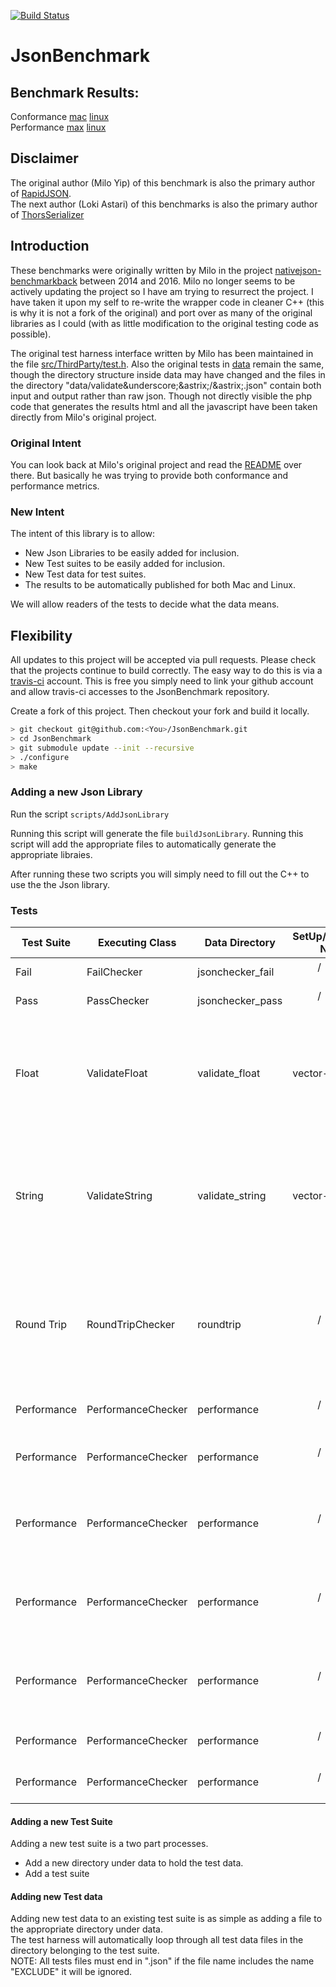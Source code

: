 [![Build Status](https://travis-ci.org/Loki-Astari/JsonBenchmark.svg?branch=master)](https://travis-ci.org/Loki-Astari/JsonBenchmark)

# JsonBenchmark

## Benchmark Results:
Conformance [mac](LokiAstari.com/Json/Conformance.osx.html) [linux](LokiAstari.com/Json/Conformance.linux.html)  
Performance [max](LokiAstari.com/Json/Performance.osx.html) [linux](LokiAstari.com/Json/Performance.linux.html)  

## Disclaimer
The original author (Milo Yip) of this benchmark is also the primary author of [RapidJSON](https://github.com/miloyip/rapidjson).  
The next author (Loki Astari) of this benchmarks is also the primary author of [ThorsSerializer](https://github.com/Loki-Astari/ThorsSerializer)  

## Introduction
These benchmarks were originally written by Milo in the project [nativejson-benchmarkback](https://github.com/miloyip/nativejson-benchmarkback) between 2014 and 2016. Milo no longer seems to be actively updating the project so I have am trying to resurrect the project. I have taken it upon my self to re-write the wrapper code in cleaner C++ (this is why it is not a fork of the original) and port over as many of the original libraries as I could (with as little modification to the original testing code as possible).

The original test harness interface written by Milo has been maintained in the file [src/ThirdParty/test.h](https://github.com/Loki-Astari/JsonBenchmark/blob/master/src/ThirdParty/test.h). Also the original tests in [data](https://github.com/Loki-Astari/JsonBenchmark/tree/master/data) remain the same, though the directory structure inside data may have changed and the files in the directory "data/validate&underscore;&astrix;/&astrix;.json" contain both input and output rather than raw json. Though not directly visible the php code that generates the results html and all the javascript have been taken directly from Milo's original project.

### Original Intent
You can look back at Milo's original project and read the [README](https://github.com/miloyip/nativejson-benchmark) over there. But basically he was trying to provide both conformance and performance metrics.

### New Intent
The intent of this library is to allow:

* New Json Libraries to be easily added for inclusion.
* New Test suites to be easily added for inclusion.
* New Test data for test suites.
* The results to be automatically published for both Mac and Linux.

We will allow readers of the tests to decide what the data means.

## Flexibility

All updates to this project will be accepted via pull requests. Please check that the projects continue to build correctly. The easy way to do this is via a [travis-ci](https://travis-ci.org) account. This is free you simply need to link your github account and allow travis-ci accesses to the JsonBenchmark repository.

Create a fork of this project. Then checkout your fork and build it locally.

````bash
> git checkout git@github.com:<You>/JsonBenchmark.git
> cd JsonBenchmark
> git submodule update --init --recursive
> ./configure
> make
````

### Adding a new Json Library

Run the script `scripts/AddJsonLibrary`

Running this script will generate the file `buildJsonLibrary`. Running this script will add the appropriate files to automatically generate the appropriate libraies.

After running these two scripts you will simply need to fill out the C++ to use the the Json library.

### Tests

Test Suite | Executing Class | Data Directory | SetUp/TearDown Name | TestBase API Used | TestDescription
---------- | --------------- | -------------- | ------------------- | ----------------- | ---------------
Fail        | FailChecker           | jsonchecker_fail  | <Dir>/<File>  | Parse()           | Tests that should all fail.
Pass        | PassChecker           | jsonchecker_pass  | <Dir>/<File>  | Parse()           | Tests that should all pass.
Float       | ValidateFloat         | validate_float    | vector-double | ParseDouble()     | Float Value (as a string) and a floating point value. Make sure the string is correctly converted to a floating point value.
String      | ValidateString        | validate_string   | vector-string | ParseString()     | String with escape sequences and utf-8 encoded string. Make sure the escaped string is correctly converted to utf-8.
Round Trip  | RoundTripChecker      | roundtrip         | <Dir>/<File>  | Parse() Stringify()  | A Json object is read into internal representation then converted back to a string. Ignore space (not in a string) make sure they are the same.
Performance | PerformanceChecker    | performance       | <Dir>/<File>  |                      | Some big Json objects. See below:
Performance | PerformanceChecker    | performance       | <Dir>/<File>  | Parse()              | Parse: Parse Json string into object: Get execution time.
Performance | PerformanceChecker    | performance       | <Dir>/<File>  | Parse() Stringify()  | Stringify: Convert internal object to string (Object from Parse): Get execusion time.
Performance | PerformanceChecker    | performance       | <Dir>/<File>  | Parse() Prettify()   | Prettify: Like stringify but is supposed do generate neat Json: Get execution time.
Performance | PerformanceChecker    | performance       | <Dir>/<File>  | Parse() Statistics() | Statistics: Make sure the correct number of objects are created by Parse.
Performance | PerformanceChecker    | performance       | <Dir>/<File>  | SaxRoundtrip()       | SaxRoundtrip: Needs documentation.
Performance | PerformanceChecker    | performance       | <Dir>/<File>  | SaxStatistics()      | SaxStatistics: Needs documentation.

#### Adding a new Test Suite

Adding a new test suite is a two part processes.

* Add a new directory under data to hold the test data.
* Add a test suite

#### Adding new Test data

Adding new test data to an existing test suite is as simple as adding a file to the appropriate directory under data.  
The test harness will automatically loop through all test data files in the directory belonging to the test suite.  
NOTE: All tests files must end in ".json" if the file name includes the name "EXCLUDE" it will be ignored.


